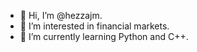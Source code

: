 - 👋 Hi, I’m @hezzajm.
- 👀 I’m interested in financial markets.
- 🌱 I’m currently learning Python and C++.

<!---
hezzajm/hezzajm is a ✨ special ✨ repository because its `README.md` (this file) appears on your GitHub profile.
You can click the Preview link to take a look at your changes.
--->
